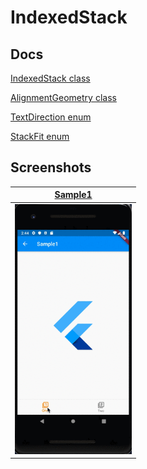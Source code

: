 # IndexedStack

## Docs

[IndexedStack class](https://api.flutter.dev/flutter/widgets/IndexedStack-class.html)

[AlignmentGeometry class
](https://api.flutter.dev/flutter/painting/AlignmentGeometry-class.html)

[TextDirection enum](https://api.flutter.dev/flutter/dart-ui/TextDirection-class.html)

[StackFit enum](https://api.flutter.dev/flutter/rendering/StackFit-class.html)

## Screenshots

|[Sample1](lib/pages/sample1.dart)|
|:-:|
|<img src="./screenshots/gif/Sample1.gif" height="400" alt="Screenshot"/>|
